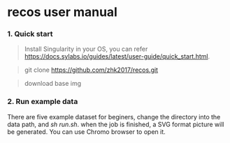 # recos user manual
### 1. Quick start

> Install Singularity in your OS, you can refer <https://docs.sylabs.io/guides/latest/user-guide/quick_start.html>.

> git clone https://github.com/zhk2017/recos.git

> download base img 

### 2. Run example data
There are five example dataset for beginers,  change  the directory into the data path, and *sh run.sh*. when the job is finished, a SVG format picture will be generated. You can use Chromo browser to open it. 
